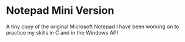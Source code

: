 # Notepad Mini Version

A tiny copy of the original Microsoft Notepad I have been working on to practice my skills in C and in the Windows API
